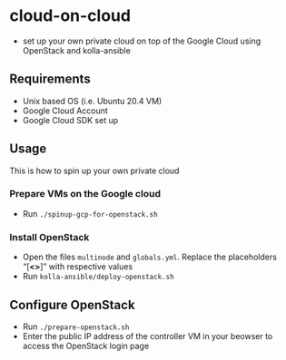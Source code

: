 # cloud-on-cloud
- set up your own private cloud on top of the Google Cloud using OpenStack and kolla-ansible
## Requirements
- Unix based OS (i.e. Ubuntu 20.4 VM)
- Google Cloud Account
- Google Cloud SDK set up
## Usage
This is how to spin up your own private cloud
### Prepare VMs on the Google cloud
- Run `./spinup-gcp-for-openstack.sh`
### Install OpenStack
- Open the files `multinode` and `globals.yml`. Replace the placeholders “[******<>******]” with respective values
- Run `kolla-ansible/deploy-openstack.sh`
## Configure OpenStack
- Run `./prepare-openstack.sh`
- Enter the public IP address of the controller VM in your beowser to access the OpenStack login page


